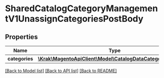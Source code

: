 # SharedCatalogCategoryManagementV1UnassignCategoriesPostBody

## Properties
Name | Type | Description | Notes
------------ | ------------- | ------------- | -------------
**categories** | [**\Krak\MagentoApiClient\Model\CatalogDataCategoryInterface[]**](CatalogDataCategoryInterface.md) |  | 

[[Back to Model list]](../README.md#documentation-for-models) [[Back to API list]](../README.md#documentation-for-api-endpoints) [[Back to README]](../README.md)



